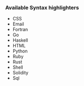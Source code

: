 ###  Available Syntax highlighters

- CSS
- Email
- Fortran
- Go
- Haskell
- HTML
- Python
- Ruby
- Rust
- Shell
- Solidity
- Sql
